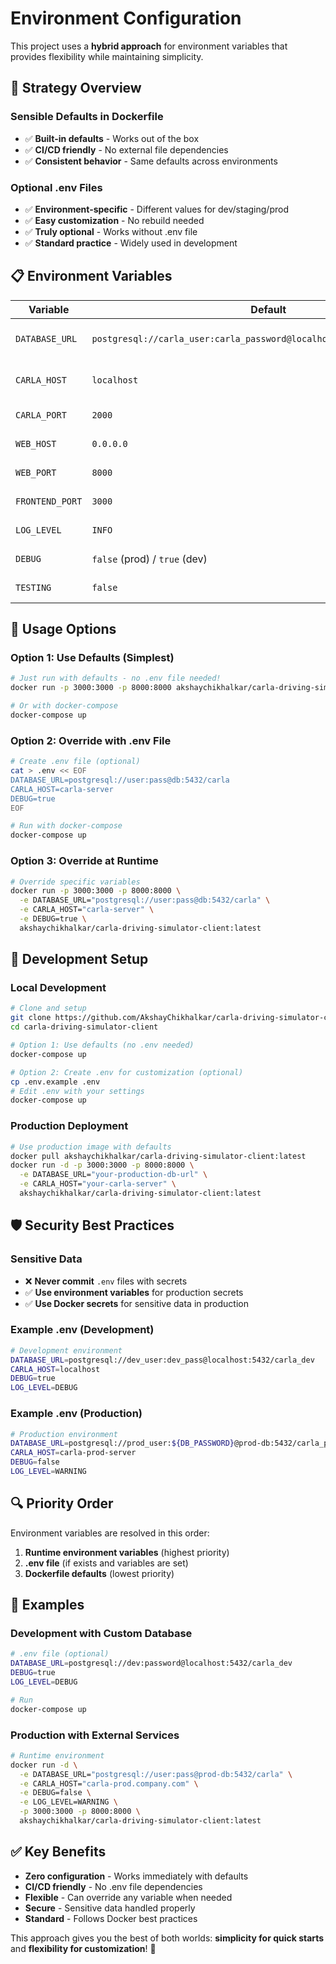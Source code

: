 # Environment Configuration

This project uses a **hybrid approach** for environment variables that provides flexibility while maintaining simplicity.

## 🎯 **Strategy Overview**

### **Sensible Defaults in Dockerfile**
- ✅ **Built-in defaults** - Works out of the box
- ✅ **CI/CD friendly** - No external file dependencies
- ✅ **Consistent behavior** - Same defaults across environments

### **Optional .env Files**
- ✅ **Environment-specific** - Different values for dev/staging/prod
- ✅ **Easy customization** - No rebuild needed
- ✅ **Truly optional** - Works without .env file
- ✅ **Standard practice** - Widely used in development

## 📋 **Environment Variables**

| Variable | Default | Description |
|----------|---------|-------------|
| `DATABASE_URL` | `postgresql://carla_user:carla_password@localhost:5432/carla_simulator` | Database connection string |
| `CARLA_HOST` | `localhost` | CARLA server hostname |
| `CARLA_PORT` | `2000` | CARLA server port |
| `WEB_HOST` | `0.0.0.0` | Web server host |
| `WEB_PORT` | `8000` | Backend API port |
| `FRONTEND_PORT` | `3000` | Frontend port |
| `LOG_LEVEL` | `INFO` | Logging level |
| `DEBUG` | `false` (prod) / `true` (dev) | Debug mode |
| `TESTING` | `false` | Testing mode |

## 🚀 **Usage Options**

### **Option 1: Use Defaults (Simplest)**
```bash
# Just run with defaults - no .env file needed!
docker run -p 3000:3000 -p 8000:8000 akshaychikhalkar/carla-driving-simulator-client:latest

# Or with docker-compose
docker-compose up
```

### **Option 2: Override with .env File**
```bash
# Create .env file (optional)
cat > .env << EOF
DATABASE_URL=postgresql://user:pass@db:5432/carla
CARLA_HOST=carla-server
DEBUG=true
EOF

# Run with docker-compose
docker-compose up
```

### **Option 3: Override at Runtime**
```bash
# Override specific variables
docker run -p 3000:3000 -p 8000:8000 \
  -e DATABASE_URL="postgresql://user:pass@db:5432/carla" \
  -e CARLA_HOST="carla-server" \
  -e DEBUG=true \
  akshaychikhalkar/carla-driving-simulator-client:latest
```

## 🔧 **Development Setup**

### **Local Development**
```bash
# Clone and setup
git clone https://github.com/AkshayChikhalkar/carla-driving-simulator-client.git
cd carla-driving-simulator-client

# Option 1: Use defaults (no .env needed)
docker-compose up

# Option 2: Create .env for customization (optional)
cp .env.example .env
# Edit .env with your settings
docker-compose up
```

### **Production Deployment**
```bash
# Use production image with defaults
docker pull akshaychikhalkar/carla-driving-simulator-client:latest
docker run -d -p 3000:3000 -p 8000:8000 \
  -e DATABASE_URL="your-production-db-url" \
  -e CARLA_HOST="your-carla-server" \
  akshaychikhalkar/carla-driving-simulator-client:latest
```

## 🛡️ **Security Best Practices**

### **Sensitive Data**
- ❌ **Never commit** `.env` files with secrets
- ✅ **Use environment variables** for production secrets
- ✅ **Use Docker secrets** for sensitive data in production

### **Example .env (Development)**
```bash
# Development environment
DATABASE_URL=postgresql://dev_user:dev_pass@localhost:5432/carla_dev
CARLA_HOST=localhost
DEBUG=true
LOG_LEVEL=DEBUG
```

### **Example .env (Production)**
```bash
# Production environment
DATABASE_URL=postgresql://prod_user:${DB_PASSWORD}@prod-db:5432/carla_prod
CARLA_HOST=carla-prod-server
DEBUG=false
LOG_LEVEL=WARNING
```

## 🔍 **Priority Order**

Environment variables are resolved in this order:

1. **Runtime environment variables** (highest priority)
2. **.env file** (if exists and variables are set)
3. **Dockerfile defaults** (lowest priority)

## 📝 **Examples**

### **Development with Custom Database**
```bash
# .env file (optional)
DATABASE_URL=postgresql://dev:password@localhost:5432/carla_dev
DEBUG=true
LOG_LEVEL=DEBUG

# Run
docker-compose up
```

### **Production with External Services**
```bash
# Runtime environment
docker run -d \
  -e DATABASE_URL="postgresql://user:pass@prod-db:5432/carla" \
  -e CARLA_HOST="carla-prod.company.com" \
  -e DEBUG=false \
  -e LOG_LEVEL=WARNING \
  -p 3000:3000 -p 8000:8000 \
  akshaychikhalkar/carla-driving-simulator-client:latest
```

## ✅ **Key Benefits**

- **Zero configuration** - Works immediately with defaults
- **CI/CD friendly** - No .env file dependencies
- **Flexible** - Can override any variable when needed
- **Secure** - Sensitive data handled properly
- **Standard** - Follows Docker best practices

This approach gives you the best of both worlds: **simplicity for quick starts** and **flexibility for customization**! 🎉 